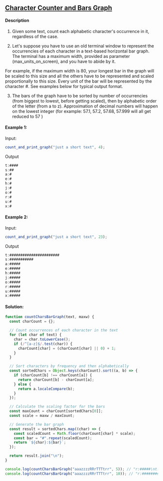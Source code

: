 ## [Character Counter and Bars Graph](https://www.codewars.com/kata/5826773bfad36332bf0002f9)

#### Description

1. Given some text, count each alphabetic character's occurrence in it, regardless of the case.

2. Let's suppose you have to use an old terminal window to represent the occurrencies of each character in a text-based horizontal bar graph. The terminal has a maximum width, provided as parameter (max_units_on_screen), and you have to abide by it.

For example, if the maximum width is 80, your longest bar in the graph will be scaled to this size and all the others have to be represented and scaled proportionally to this size. Every unit of the bar will be represented by the character #. See examples below for typical output format.

3. The bars of the graph have to be sorted by number of occurrencies (from biggest to lowest, before getting scaled), then by alphabetic order of the letter (from a to z). Approximation of decimal numbers will happen on the lowest integer (for example: 57.1, 57.2, 57.68, 57.999 will all get reduced to 57 )

#### Example 1:

Input:

```js
count_and_print_graph("just a short text", 4);
```

Output

```js
t:####
s:##
a:#
e:#
h:#
j:#
o:#
r:#
u:#
x:#
```

#### Example 2:

Input:

```js
count_and_print_graph("just a short text", 23);
```

Output

```js
t:#######################
s:###########
a:#####
e:#####
h:#####
j:#####
o:#####
r:#####
u:#####
x:#####
```

#### Solution:

```js
function countCharsBarGraph(text, maxw) {
  const charCount = {};

  // Count occurrences of each character in the text
  for (let char of text) {
    char = char.toLowerCase();
    if (/^[a-z]$/.test(char)) {
      charCount[char] = (charCount[char] || 0) + 1;
    }
  }

  // Sort characters by frequency and then alphabetically
  const sortedChars = Object.keys(charCount).sort((a, b) => {
    if (charCount[b] !== charCount[a]) {
      return charCount[b] - charCount[a];
    } else {
      return a.localeCompare(b);
    }
  });

  // Calculate the scaling factor for the bars
  const maxCount = charCount[sortedChars[0]];
  const scale = maxw / maxCount;

  // Generate the bar graph
  const result = sortedChars.map((char) => {
    const scaledCount = Math.floor(charCount[char] * scale);
    const bar = "#".repeat(scaledCount);
    return `${char}:${bar}`;
  });

  return result.join("\n");
}

console.log(countCharsBarGraph("aaazzzzRRrTTTtrr", 5)); // "r:#####\nt:####\nz:####\na:###"
console.log(countCharsBarGraph("aaazzzzRRrTTTtrr", 10)); // "r:##########\nt:########\nz:########\na:######"
```
